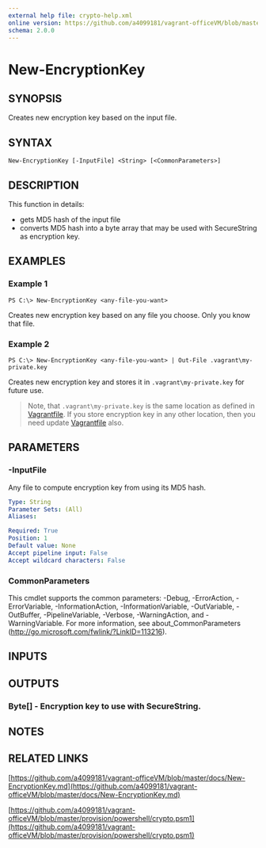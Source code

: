 ```yaml
---
external help file: crypto-help.xml
online version: https://github.com/a4099181/vagrant-officeVM/blob/master/docs/New-EncryptionKey.md
schema: 2.0.0
---
```


# New-EncryptionKey

## SYNOPSIS
Creates new encryption key based on the input file.

## SYNTAX

```
New-EncryptionKey [-InputFile] <String> [<CommonParameters>]
```

## DESCRIPTION
This function in details:
* gets MD5 hash of the input file
* converts MD5 hash into a byte array that may be used with SecureString as encryption key.

## EXAMPLES

### Example 1
```
PS C:\> New-EncryptionKey <any-file-you-want>
```

Creates new encryption key based on any file you choose. Only you know that file.

### Example 2
```
PS C:\> New-EncryptionKey <any-file-you-want> | Out-File .vagrant\my-private.key
```

Creates new encryption key and stores it in `.vagrant\my-private.key` for future use.

> Note, that `.vagrant\my-private.key` is the same location as defined in [Vagrantfile](../Vagrantfile).
> If you store encryption key in any other location, then you need update [Vagrantfile](../Vagrantfile) also.

## PARAMETERS

### -InputFile
Any file to compute encryption key from using its MD5 hash.

```yaml
Type: String
Parameter Sets: (All)
Aliases:

Required: True
Position: 1
Default value: None
Accept pipeline input: False
Accept wildcard characters: False
```

### CommonParameters
This cmdlet supports the common parameters: -Debug, -ErrorAction, -ErrorVariable, -InformationAction, -InformationVariable, -OutVariable, -OutBuffer, -PipelineVariable, -Verbose, -WarningAction, and -WarningVariable. For more information, see about_CommonParameters (http://go.microsoft.com/fwlink/?LinkID=113216).

## INPUTS

## OUTPUTS

### Byte[] - Encryption key to use with SecureString.

## NOTES

## RELATED LINKS

[https://github.com/a4099181/vagrant-officeVM/blob/master/docs/New-EncryptionKey.md](https://github.com/a4099181/vagrant-officeVM/blob/master/docs/New-EncryptionKey.md)

[https://github.com/a4099181/vagrant-officeVM/blob/master/provision/powershell/crypto.psm1](https://github.com/a4099181/vagrant-officeVM/blob/master/provision/powershell/crypto.psm1)
